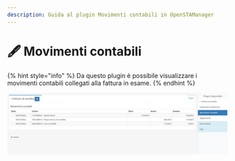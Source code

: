 ```yaml
---
description: Guida al plugin Movimenti contabili in OpenSTAManager
---
```


# 🖋️ Movimenti contabili

{% hint style="info" %}
Da questo plugin è possibile visualizzare i movimenti contabili collegati alla fattura in esame.
{% endhint %}

![](<../../../../../.gitbook/assets/image (16).png>)
